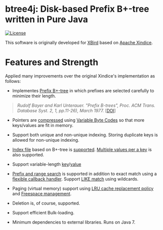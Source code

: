 btree4j: Disk-based Prefix B+-tree written in Pure Java
======================================================= 
[![License](http://img.shields.io/:license-Apache_v2-blue.svg)](https://github.com/myui/btree4j/blob/master/LICENSE)

This software is originally developed for [XBird](https://github.com/myui/xbird/) based on [Apache Xindice](https://xml.apache.org/xindice/dev/guide-internals.html#3.+Data+storage). 

# Features and Strength

Applied many improvements over the original Xindice's implementation as follows:

* Implementes [Prefix B+-tree](https://dl.acm.org/citation.cfm?id=320530) in which prefixes are selected carefully to minimize their length.

> _Rudolf Bayer and Karl Unterauer. "Prefix B-trees", Proc. ACM Trans. Database Syst. 2, 1, pp.11-26), March 1977._ [[DOI](https://doi.org/10.1145/320521.320530 )]

* Pointers are [compressed](https://github.com/myui/btree4j/blob/master/src/main/java/btree4j/utils/codec/VariableByteCodec.java) using [Variable Byte Codes](https://en.wikipedia.org/wiki/Variable-length_code) so that more keys/values are fit in memory.

* Support both unique and non-unique indexing. Storing duplicate keys is allowed for non-unique indexing.

* [Index file](https://en.wikipedia.org/wiki/Indexed_file) based on B+-tree is [supported](https://github.com/myui/btree4j/blob/master/src/main/java/btree4j/BIndexFile.java). [Multiple values per a key](https://github.com/myui/btree4j/blob/master/src/main/java/btree4j/BIndexMultiValueFile.java) is also supported.

* Support variable-length [key](https://github.com/myui/btree4j/blob/master/src/main/java/btree4j/Key.java)/[value](https://github.com/myui/btree4j/blob/master/src/main/java/btree4j/Value.java)

* [Prefix and range search](https://github.com/myui/btree4j/blob/master/src/main/java/btree4j/indexer/BasicIndexQuery.java) is supported in addition to exact match using a [flexible callback handler](https://github.com/myui/btree4j/blob/master/src/main/java/btree4j/BTreeCallback.java). Support [LIKE match](https://github.com/myui/btree4j/blob/master/src/main/java/btree4j/indexer/LikeIndexQuery.java) using wildcards.

* Paging (virtual memory) support using [LRU cache replacement policy](https://github.com/myui/btree4j/blob/master/src/main/java/btree4j/BTree.java) and [Freespace management](https://github.com/myui/btree4j/blob/master/src/main/java/btree4j/FreeList.java).

* Deletion is, of course, supported.

* Support efficient Bulk-loading.

* Minimum dependencies to external libraries. Runs on Java 7.


